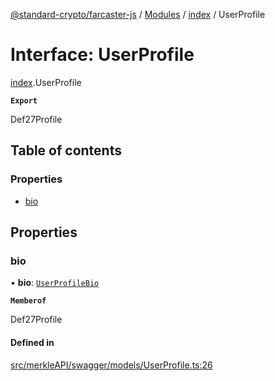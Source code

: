 [@standard-crypto/farcaster-js](../README.md) / [Modules](../modules.md) / [index](../modules/index.md) / UserProfile

# Interface: UserProfile

[index](../modules/index.md).UserProfile

**`Export`**

Def27Profile

## Table of contents

### Properties

- [bio](index.UserProfile.md#bio)

## Properties

### bio

• **bio**: [`UserProfileBio`](index.UserProfileBio.md)

**`Memberof`**

Def27Profile

#### Defined in

[src/merkleAPI/swagger/models/UserProfile.ts:26](https://github.com/standard-crypto/farcaster-js/blob/main/src/merkleAPI/swagger/models/UserProfile.ts#L26)
